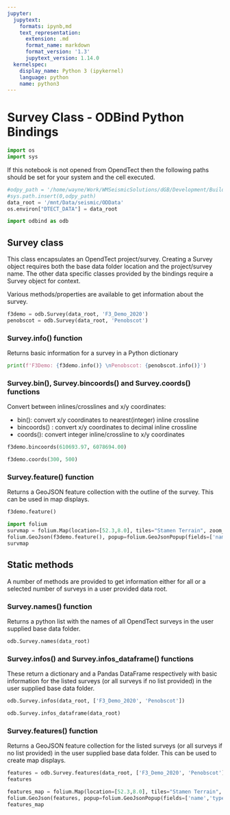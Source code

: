 ```yaml
---
jupyter:
  jupytext:
    formats: ipynb,md
    text_representation:
      extension: .md
      format_name: markdown
      format_version: '1.3'
      jupytext_version: 1.14.0
  kernelspec:
    display_name: Python 3 (ipykernel)
    language: python
    name: python3
---
```


# Survey Class - ODBind Python Bindings

```python
import os
import sys
```

If this notebook is not opened from OpendTect then the following paths should be set for your system and the cell executed.

```python
#odpy_path = '/home/wayne/Work/WMSeismicSolutions/dGB/Development/Build/bin/odmain/bin/python'
#sys.path.insert(0,odpy_path)
data_root = '/mnt/Data/seismic/ODData'
os.environ["DTECT_DATA"] = data_root
```

```python
import odbind as odb
```

## Survey class
This class encapsulates an OpendTect project/survey. Creating a Survey object requires both the base data folder location and the project/survey name. The other data specific classes provided by the bindings require a Survey object for context.

Various methods/properties are available to get information about the survey.

```python
f3demo = odb.Survey(data_root, 'F3_Demo_2020')
penobscot = odb.Survey(data_root, 'Penobscot')
```

### Survey.info() function
Returns basic information for a survey in a Python dictionary

```python
print(f'F3Demo: {f3demo.info()} \nPenobscot: {penobscot.info()}')
```

### Survey.bin(), Survey.bincoords() and Survey.coords() functions
Convert between inlines/crosslines and x/y coordinates:
-  bin(): convert x/y coordinates to nearest(integer) inline crossline
-  bincoords() : convert x/y coordinates to decimal inline crossline
-  coords(): convert integer inline/crossline to x/y coordinates

```python
f3demo.bincoords(610693.97, 6078694.00)
```

```python
f3demo.coords(300, 500)
```

### Survey.feature() function
Returns a GeoJSON feature collection with the outline of the survey. This can be used in map displays.

```python
f3demo.feature()
```

```python
import folium
survmap = folium.Map(location=[52.3,8.0], tiles="Stamen Terrain", zoom_start = 6, min_lat=-90, max_lat=90, min_lon=-180, max_lon=180, max_bounds=True, maxBoundsViscosity=1)
folium.GeoJson(f3demo.feature(), popup=folium.GeoJsonPopup(fields=['name','type'])).add_to(survmap)
survmap
```

## Static methods
A number of methods are provided to get information either for all or a selected number of surveys in a user provided data root.

### Survey.names() function
Returns a python list with the names of all OpendTect surveys in the user supplied base data folder.

```python
odb.Survey.names(data_root)
```

### Survey.infos() and Survey.infos_dataframe() functions
These return a dictionary and a Pandas DataFrame respectively with basic information for the listed surveys (or all surveys if no list provided) in the user supplied base data folder.

```python tags=[]
odb.Survey.infos(data_root, ['F3_Demo_2020', 'Penobscot'])
```

```python
odb.Survey.infos_dataframe(data_root)
```

### Survey.features() function

Returns a GeoJSON feature collection for the listed surveys (or all surveys if no list provided) in the user supplied base data folder. This can be used to create map displays.

```python
features = odb.Survey.features(data_root, ['F3_Demo_2020', 'Penobscot'])
features
```

```python
features_map = folium.Map(location=[52.3,8.0], tiles="Stamen Terrain", zoom_start = 3, min_lat=-90, max_lat=90, min_lon=-180, max_lon=180, max_bounds=True, maxBoundsViscosity=1)
folium.GeoJson(features, popup=folium.GeoJsonPopup(fields=['name','type'])).add_to(features_map)
features_map
```
